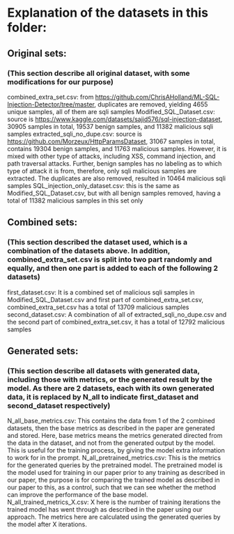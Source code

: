 # Explanation of the datasets in this folder:
## Original sets:
### (This section describe all original dataset, with some modifications for our purpose)
combined_extra_set.csv: from https://github.com/ChrisAHolland/ML-SQL-Injection-Detector/tree/master, duplicates are removed, yielding 4655 unique samples, all of them are sqli samples
Modified_SQL_Dataset.csv: source is https://www.kaggle.com/datasets/sajid576/sql-injection-dataset, 30905 samples in total, 19537 benign samples, and 11382 malicious sqli samples
extracted_sqli_no_dupe.csv: source is https://github.com/Morzeux/HttpParamsDataset, 31067 samples in total, contains 19304 benign samples, and 11763 malicious samples. However, it is mixed with other type of attacks, including XSS, command injection, and path traversal attacks. Further, benign samples has no labeling as to which type of attack it is from, therefore, only sqli malicious samples are extracted. The duplicates are also removed, resulted in 10464 malicious sqli samples
SQL_injection_only_dataset.csv: this is the same as Modified_SQL_Dataset.csv, but with all benign samples removed, having a total of 11382 malicious samples in this set only

## Combined sets:
### (This section described the dataset used, which is a combination of the datasets above. In addition, combined_extra_set.csv is split into two part randomly and equally, and then one part is added to each of the following 2 datasets)
first_dataset.csv: It is a combined set of malicious sqli samples in Modified_SQL_Dataset.csv and first part of combined_extra_set.csv, combined_extra_set.csv has a total of 13709 malicious samples
second_dataset.csv: A combination of all of extracted_sqli_no_dupe.csv and the second part of combined_extra_set.csv, it has a total of 12792 malicious samples

## Generated sets:
### (This section describe all datasets with generated data, including those with metrics, or the generated result by the model. As there are 2 datasets, each with its own generated data, it is replaced by N_all to indicate first_dataset and second_dataset respectively)
N_all_base_metrics.csv: This contains the data from 1 of the 2 combined datasets, then the base metrics as described in the paper are generated and stored. Here, base metrics means the metrics generated directed from the data in the dataset, and not from the generated output by the model. This is useful for the training process, by giving the model extra information to work for in the prompt.
N_all_pretrained_metrics.csv: This is the metrics for the generated queries by the pretrained model. The pretrained model is the model used for training in our paper prior to any training as described in our paper, the purpose is for comparing the trained model as described in our paper to this, as a control, such that we can see whether the method can improve the performance of the base model.
N_all_trained_metrics_X.csv: X here is the number of training iterations the trained model has went through as described in the paper using our approach. The metrics here are calculated using the generated queries by the model after X iterations.